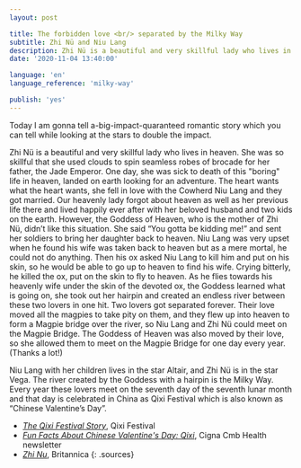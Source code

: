 ```yaml
---
layout: post

title: The forbidden love <br/> separated by the Milky Way
subtitle: Zhi Nü and Niu Lang
description: Zhi Nü is a beautiful and very skillful lady who lives in heaven. She was so skillful that she used clouds to spin seamless robes of brocade for her father, the Jade Emperor.
date: '2020-11-04 13:40:00'

language: 'en'
language_reference: 'milky-way'

publish: 'yes'
---
```


Today I am gonna tell a-big-impact-quaranteed romantic story which you can tell while looking at the stars to double the impact.  

Zhi Nü is a beautiful and very skillful lady who lives in heaven. She was so skillful that she used clouds to spin seamless robes of brocade for her father, the Jade Emperor. One day, she was sick to death of this "boring" life in heaven, landed on earth looking for an adventure. The heart wants what the heart wants, she fell in love with the Cowherd Niu Lang and they got married. Our heavenly lady forgot about heaven as well as her previous life there and lived happily ever after with her beloved husband and two kids on the earth. However, the Goddess of Heaven, who is the mother of Zhi Nü, didn’t like this situation. She said “You gotta be kidding me!” and sent her soldiers to bring her daughter back to heaven. Niu Lang was very upset when he found his wife was taken back to heaven but as a mere mortal, he could not do anything. Then his ox asked Niu Lang to kill him and put on his skin, so he would be able to go up to heaven to find his wife. Crying bitterly, he killed the ox, put on the skin to fly to heaven. As he flies towards his heavenly wife under the skin of the devoted ox, the Goddess learned what is going on, she took out her hairpin and created an endless river between these two lovers in one hit. Two lovers got separated forever. Their love moved all the magpies to take pity on them, and they flew up into heaven to form a Magpie bridge over the river, so Niu Lang and Zhi Nü could meet on the Magpie Bridge. The Goddess of Heaven was also moved by their love, so she allowed them to meet on the Magpie Bridge for one day every year. (Thanks a lot!)

Niu Lang with her children lives in the star Altair, and Zhi Nü is in the star Vega. The river created by the Goddess with a hairpin is the Milky Way. Every year these lovers meet on the seventh day of the seventh lunar month and that day is celebrated in China as Qixi Festival which is also known as “Chinese Valentine’s Day”.


+ *[The Qixi Festival Story](https://qixifestival.com/)*, Qixi Festival
+ *[Fun Facts About Chinese Valentine's Day: Qixi](https://www.cignacmb.com/newsletter/english/20150819/qixi.html)*, Cigna Cmb Health newsletter
+ *[Zhi Nu](https://www.britannica.com/topic/Zhi-Nu)*, Britannica
{: .sources}
